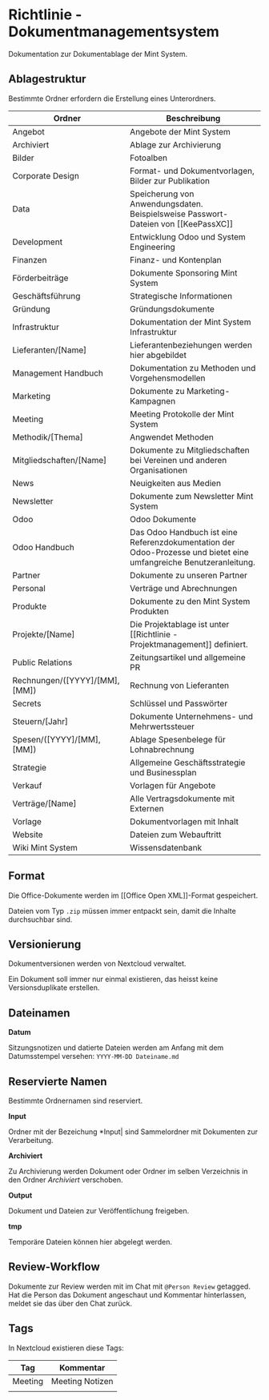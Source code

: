# Richtlinie - Dokumentmanagementsystem

Dokumentation zur Dokumentablage der Mint System.

## Ablagestruktur

Bestimmte Ordner erfordern die Erstellung eines Unterordners.

| Ordner                        | Beschreibung                                                                                                       |
| ----------------------------- | ------------------------------------------------------------------------------------------------------------------ |
| Angebot                       | Angebote der Mint System                                                                                           |
| Archiviert                    | Ablage zur Archivierung                                                                                            |
| Bilder                        | Fotoalben                                                                                                          |
| Corporate Design              | Format- und Dokumentvorlagen, Bilder zur Publikation                                                               |
| Data                          | Speicherung von Anwendungsdaten.  Beispielsweise Passwort-Dateien von [[KeePassXC]]                                |
| Development                   | Entwicklung Odoo und System Engineering                                                                            |
| Finanzen                      | Finanz- und Kontenplan                                                                                             |
| Förderbeiträge                | Dokumente Sponsoring Mint System                                                                                   |
| Geschäftsführung              | Strategische Informationen                                                                                         |
| Gründung                      | Gründungsdokumente                                                                                                 |
| Infrastruktur                 | Dokumentation der Mint System Infrastruktur                                                                        |
| Lieferanten/[Name]            | Lieferantenbeziehungen werden hier abgebildet                                                                      |
| Management Handbuch           | Dokumentation zu Methoden und Vorgehensmodellen                                                                    |
| Marketing                     | Dokumente zu Marketing-Kampagnen                                                                                   |
| Meeting                       | Meeting Protokolle der Mint System                                                                                 |
| Methodik/[Thema]              | Angwendet Methoden                                                                                                 |
| Mitgliedschaften/[Name]       | Dokumente zu Mitgliedschaften bei Vereinen und anderen Organisationen                                              |
| News                          | Neuigkeiten aus Medien                                                                                             |
| Newsletter                    | Dokumente zum Newsletter Mint System                                                                               |
| Odoo                          | Odoo Dokumente                                                                                                     |
| Odoo Handbuch                 | Das Odoo Handbuch ist eine Referenzdokumentation der Odoo-Prozesse und bietet eine umfangreiche Benutzeranleitung. |
| Partner                       | Dokumente zu unseren Partner                                                                                       |
| Personal                      | Verträge und Abrechnungen                                                                                          |
| Produkte                      | Dokumente zu den Mint System Produkten                                                                             |
| Projekte/[Name]               | Die Projektablage ist unter [[Richtlinie - Projektmanagement]] definiert.                                          |
| Public Relations              | Zeitungsartikel und allgemeine PR                                                                                  |
| Rechnungen/([YYYY]/[MM],[MM]) | Rechnung von Lieferanten                                                                                           |
| Secrets                       | Schlüssel und Passwörter                                                                                           |
| Steuern/[Jahr]                | Dokumente Unternehmens- und Mehrwertssteuer                                                                        |
| Spesen/([YYYY]/[MM],[MM])     | Ablage Spesenbelege für Lohnabrechnung                                                                             |
| Strategie                     | Allgemeine Geschäftsstrategie und Businessplan                                                                     |
| Verkauf                       | Vorlagen für Angebote                                                                                              |
| Verträge/[Name]               | Alle Vertragsdokumente mit Externen                                                                                |
| Vorlage                       | Dokumentvorlagen mit Inhalt                                                                                        |
| Website                       | Dateien zum Webauftritt                                                                                            |
| Wiki Mint System              | Wissensdatenbank                                                                                                   |

## Format

Die Office-Dokumente werden im [[Office Open XML]]-Format gespeichert.

Dateien vom Typ `.zip` müssen immer entpackt sein, damit die Inhalte durchsuchbar sind.

## Versionierung

Dokumentversionen werden von Nextcloud verwaltet.

Ein Dokument soll immer nur einmal existieren, das heisst keine Versionsduplikate erstellen.

## Dateinamen

**Datum**

Sitzungsnotizen und datierte Dateien werden am Anfang mit dem Datumsstempel versehen: `YYYY-MM-DD Dateiname.md`

## Reservierte Namen

Bestimmte Ordnernamen sind reserviert.

**Input**

Ordner mit der Bezeichung *Input| sind Sammelordner mit Dokumenten zur Verarbeitung.

**Archiviert**

Zu Archivierung werden Dokument oder Ordner im selben Verzeichnis in den Ordner *Archiviert* verschoben.

**Output**

Dokument und Dateien zur Veröffentlichung freigeben.

**tmp**

Temporäre Dateien können hier abgelegt werden.

## Review-Workflow

Dokumente zur Review werden mit im Chat mit `@Person Review` getagged. Hat die Person das Dokument angeschaut und Kommentar hinterlassen, meldet sie das über den Chat zurück.

## Tags

In Nextcloud existieren diese Tags:

| Tag     | Kommentar       |
| ------- | --------------- |
| Meeting | Meeting Notizen |
|         |                 |